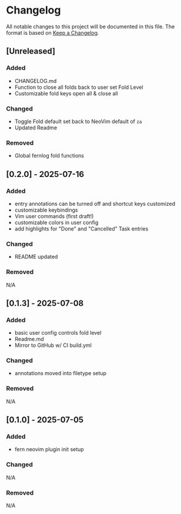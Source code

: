 # Changelog

All notable changes to this project will be documented in this file. The format is based on [Keep a Changelog](https://keepachangelog.com/en/1.1.0/).

## [Unreleased]
### Added
- CHANGELOG.md
- Function to close all folds back to user set Fold Level
- Customizable fold keys open all & close all

### Changed
- Toggle Fold default set back to NeoVim default of `za`
- Updated Readme

### Removed
- Global fernlog fold functions

## [0.2.0] - 2025-07-16

### Added
- entry annotations can be turned off and shortcut keys customized
- customizable keybindings
- Vim user commands (first draft!)
- customizable colors in user config
- add highlights for "Done" and "Cancelled" Task entries

### Changed
- README updated

### Removed
N/A

## [0.1.3] - 2025-07-08

### Added
- basic user config controls fold level
- Readme.md
- Mirror to GitHub w/ CI build.yml

### Changed
- annotations moved into filetype setup

### Removed
N/A


## [0.1.0] - 2025-07-05

### Added
- fern neovim plugin init setup

### Changed
N/A

### Removed
N/A

